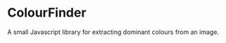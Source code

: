 ColourFinder
============

A small Javascript library for extracting dominant colours from an image.
